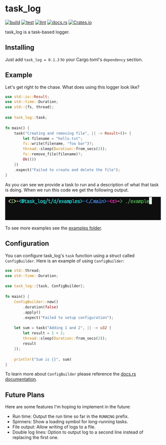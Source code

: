 # task_log

[![build](https://github.com/gleich/task_log/actions/workflows/build.yml/badge.svg)](https://github.com/gleich/task_log/actions/workflows/build.yml)
[![test](https://github.com/gleich/task_log/actions/workflows/test.yml/badge.svg)](https://github.com/gleich/task_log/actions/workflows/test.yml)
[![lint](https://github.com/gleich/task_log/actions/workflows/lint.yml/badge.svg)](https://github.com/gleich/task_log/actions/workflows/lint.yml)
[![docs.rs](https://img.shields.io/docsrs/task_log)](https://docs.rs/task_log/)
[![Crates.io](https://img.shields.io/crates/v/task_log)](https://crates.io/crates/task_log/)

task_log is a task-based logger.

## Installing

Just add `task_log = 0.1.3` to your Cargo.toml's `dependency` section.

## Example

Let's get right to the chase. What does using this logger look like?

```rust
use std::io::Result;
use std::time::Duration;
use std::{fs, thread};

use task_log::task;

fn main() {
	task("Creating and removing file", || -> Result<()> {
		let filename = "hello.txt";
		fs::write(filename, "foo bar")?;
		thread::sleep(Duration::from_secs(2));
		fs::remove_file(filename)?;
		Ok(())
	})
	.expect("Failed to create and delete the file");
}

```

As you can see we provide a task to run and a description of what that task is doing. When we run this code we get the following output.

![demo](https://raw.githubusercontent.com/gleich/task_log/main/demo.gif)

To see more examples see the [examples folder](./examples/).

## Configuration

You can configure task_log's `task` function using a struct called `ConfigBuilder`. Here is an example of using `ConfigBuilder`:

```rust
use std::thread;
use std::time::Duration;

use task_log::{task, ConfigBuilder};

fn main() {
	ConfigBuilder::new()
		.duration(false)
		.apply()
		.expect("Failed to setup configuration");

	let sum = task("Adding 1 and 2", || -> u32 {
		let result = 1 + 2;
		thread::sleep(Duration::from_secs(2));
		result
	});

	println!("Sum is {}", sum)
}
```

To learn more about `ConfigBuilder` please reference the [docs.rs documentation](https://docs.rs/task_log).

## Future Plans

Here are some features I'm hoping to implement in the future:

- Run time: Output the run time so far in the `RUNNING` prefix.
- Spinners: Show a loading symbol for long-running tasks.
- File output: Allow writing of logs to a file.
- Double log lines: Option to output log to a second line instead of replacing the first one.
